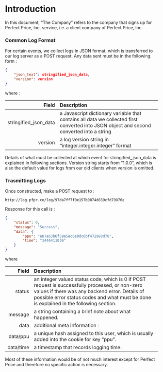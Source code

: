 # Introduction
In this document, “The Company” refers to the company that signs up for Perfect Price, Inc. service, i.e. a client company of Perfect Price, Inc.

### Common Log Format
For certain events, we collect logs in JSON format, which is transferred to our log server as a POST request. Any data sent must be in the following form :

```json
{
    "json_text": stringified_json_data,
    "version": version
}
```

where :

| Field | Description |
| -------------: |:------------- |
| stringified_json_data | a Javascript dictionary variable that contains all data we collected first converted into JSON object and second converted into a string |
| version | a log version string in “integer.integer.integer” format |

Details of what must be collected at which event for stringified_json_data is explained in following sections. Version string starts from “1.0.0”, which is also the default value for logs from our old clients when version is omitted.

### Trasmitting Logs

Once constructed, make a POST request to :

```
http://log.pfpr.co/log/97da7ff7f0e157b0874d839cfd79876e
```

Response for this call is :

```json
{
    "status": 0,
    "message": "Success",
    "data": {
        "ppu": "e87e63b6f59a5ec6e0dc6bf472988d78",
        "time": "1446411036"
    }
}

```

where

| Field | Description |
| -------------: |:------------- |
| status | an integer valued status code, which is 0 if POST request is successfully processed, or non-zero values if there was any backend error. Details of possible error status codes and what must be done is explained in the following section. |
| message | a string containing a brief note about what happened. |
| data | additional meta information : |
| data/ppu | a unique hash assigned to this user, which is usually added into the cookie for key “ppu”. |
| data/time | a timestamp that records logging time. |

Most of these information would be of not much interest except for Perfect Price and therefore no specific action is necessary.


